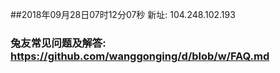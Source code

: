 ##2018年09月28日07时12分07秒 新址: 104.248.102.193
### 兔友常见问题及解答: https://github.com/wanggonging/d/blob/w/FAQ.md
